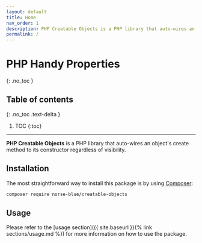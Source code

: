 ```yaml
---
layout: default
title: Home
nav_order: 1
description: PHP Creatable Objects is a PHP library that auto-wires an object's create method to its constructor regardless of visibility.
permalink: /
---
```


# PHP Handy Properties
{: .no_toc }

## Table of contents
{: .no_toc .text-delta }

1. TOC
{:toc}

---

**PHP Creatable Objects** is a PHP library that auto-wires an object's create method to its constructor regardless of visibility.

## Installation

The most straightforward way to install this package is by using [Composer](https://getcomposer.org):

```bash
composer require norse-blue/creatable-objects
```

## Usage

Please refer to the [usage section]({{ site.baseurl }}{% link sections/usage.md %}) for more information on how to use the package.
